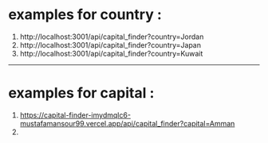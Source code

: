 # examples for country :

1. http://localhost:3001/api/capital_finder?country=Jordan
2. http://localhost:3001/api/capital_finder?country=Japan
3. http://localhost:3001/api/capital_finder?country=Kuwait

---

# examples for capital :

1. https://capital-finder-imydmqlc6-mustafamansour99.vercel.app/api/capital_finder?capital=Amman
2. 


